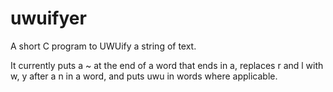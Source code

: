 # uwuifyer
A short C program to UWUify a string of text.

It currently puts a ~ at the end of a word that ends in a, replaces r and l with w, y after a n in a word, and puts uwu in words where applicable.
